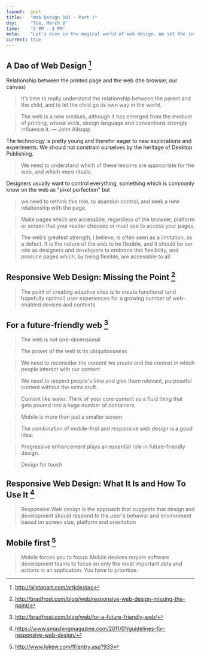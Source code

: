 ```yaml
---
layout:  post
title:   "Web Design 101 - Part 1"
day:     "Tue, March 8"
time:    "2 PM - 4 PM"
meta:    "Let's dive in the magical world of web design. We set the initial basis for the course with an introduction on the subject followed by policies and information"
current: true
---
```


## A Dao of Web Design [^1]

Relationship between the printed page and the web (the browser, our canvas)

> It’s time to really understand the relationship between the parent and the child, and to let the child go its own way in the world.

> The web is a new medium, although it has emerged from the medium of printing, whose skills, design language and conventions strongly influence it.
— John Allsopp

The technology is pretty young and therefor eager to new explorations and experiments. We should not constrain ourselves by the heritage of Desktop Publishing.

> We need to understand which of these lessons are appropriate for the web, and which mere rituals.

Designers usually want to control everything, something which is commonly know on the web as "pixel perfection" but 

> we need to rethink this role, to abandon control, and seek a new relationship with the page.

> Make pages which are accessible, regardless of the browser, platform or screen that your reader chooses or must use to access your pages.

> The web’s greatest strength, I believe, is often seen as a limitation, as a defect. It is the nature of the web to be flexible, and it should be our role as designers and developers to embrace this flexibility, and produce pages which, by being flexible, are accessible to all.

## Responsive Web Design: Missing the Point [^2]

> The point of creating adaptive sites is to create functional (and hopefully optimal) user experiences for a growing number of web-enabled devices and contexts

## For a future-friendly web [^3]

> The web is not one-dimensional

> The power of the web is its ubiquitousness

> We need to reconsider the content we create and the context in which people interact with our content

>  We need to respect people's time and give them relevant, purposeful content without the extra cruft.

> Content like water. Think of your core content as a fluid thing that gets poured into a huge number of containers. 

> Mobile is more than just a smaller screen

> The combination of mobile-first and responsive web design is a good idea.

> Progressive enhancement plays an essential role in future-friendly design.

> Design for touch

## Responsive Web Design: What It Is and How To Use It [^4]

> Responsive Web design is the approach that suggests that design and development should respond to the user's behavior and environment based on screen size, platform and orientation

## Mobile first [^5]

> Mobile forces you to focus: Mobile devices require software development teams to focus on only the most important data and actions in an application. You have to prioritize.




[^1]: http://alistapart.com/article/dao
[^2]: http://bradfrost.com/blog/web/responsive-web-design-missing-the-point/
[^3]: http://bradfrost.com/blog/web/for-a-future-friendly-web/
[^4]: https://www.smashingmagazine.com/2011/01/guidelines-for-responsive-web-design/
[^5]: http://www.lukew.com/ff/entry.asp?933

